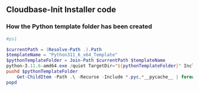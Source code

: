 ## Cloudbase-Init Installer code

### How the Python template folder has been created

```powershell
#ps1

$currentPath = (Resolve-Path .).Path
$templateName = "Python311_6_x64_Template"
$pythonTemplateFolder = Join-Path $currentPath $templateName
python-3.11.6-amd64.exe /quiet TargetDir="${pythonTemplateFolder}" Include_test=0 Include_tcltk=0 Include_launcher=0 Include_doc=0
pushd $pythonTemplateFolder
    Get-ChildItem -Path .\ -Recurse -Include *.pyc,*__pycache__ | foreach ($_) { Remove-Item $_.FullName -Force -Recurse }
popd
```